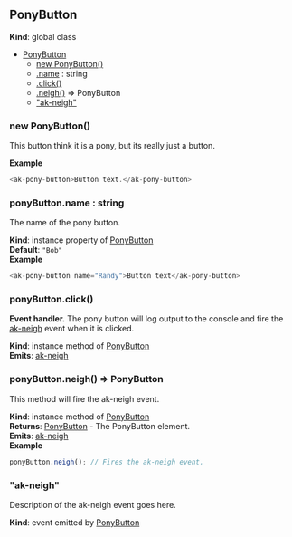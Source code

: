 ## PonyButton
**Kind**: global class  

* [PonyButton](#markdown-header-ponybutton)
    * [new PonyButton()](#markdown-header-new-ponybutton)
    * [.name](#markdown-header-ponybuttonname-string) : string
    * [.click()](#markdown-header-ponybuttonclick)
    * [.neigh()](#markdown-header-ponybuttonneigh-ponybutton) ⇒ PonyButton
    * ["ak-neigh"](#markdown-header-akneigh)

### new PonyButton()
This button think it is a pony, but its really just a button.

**Example**  
```js
<ak-pony-button>Button text.</ak-pony-button>
```
### ponyButton.name : string
The name of the pony button.

**Kind**: instance property of [PonyButton](#markdown-header-new-ponybutton)  
**Default**: `"Bob"`  
**Example**  
```js
<ak-pony-button name="Randy">Button text</ak-pony-button>
```
### ponyButton.click()
<strong>Event handler.</strong> The pony button will log output to the console
and fire the [ak-neigh](#PonyButton+event_ak-neigh) event when it is clicked.

**Kind**: instance method of [PonyButton](#markdown-header-new-ponybutton)  
**Emits**: [ak-neigh](#markdown-header-akneigh)  
### ponyButton.neigh() ⇒ PonyButton
This method will fire the ak-neigh event.

**Kind**: instance method of [PonyButton](#markdown-header-new-ponybutton)  
**Returns**: [PonyButton](#markdown-header-new-ponybutton) - The PonyButton element.  
**Emits**: [ak-neigh](#markdown-header-akneigh)  
**Example**  
```js
ponyButton.neigh(); // Fires the ak-neigh event.
```
### "ak-neigh"
Description of the ak-neigh event goes here.

**Kind**: event emitted by [PonyButton](#markdown-header-new-ponybutton)  
